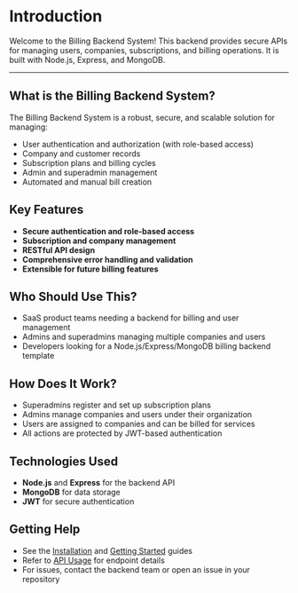 # Introduction

Welcome to the Billing Backend System! This backend provides secure APIs for managing users, companies, subscriptions, and billing operations. It is built with Node.js, Express, and MongoDB.

---

## What is the Billing Backend System?
The Billing Backend System is a robust, secure, and scalable solution for managing:
- User authentication and authorization (with role-based access)
- Company and customer records
- Subscription plans and billing cycles
- Admin and superadmin management
- Automated and manual bill creation

## Key Features
- **Secure authentication and role-based access**
- **Subscription and company management**
- **RESTful API design**
- **Comprehensive error handling and validation**
- **Extensible for future billing features**

## Who Should Use This?
- SaaS product teams needing a backend for billing and user management
- Admins and superadmins managing multiple companies and users
- Developers looking for a Node.js/Express/MongoDB billing backend template

## How Does It Work?
- Superadmins register and set up subscription plans
- Admins manage companies and users under their organization
- Users are assigned to companies and can be billed for services
- All actions are protected by JWT-based authentication

## Technologies Used
- **Node.js** and **Express** for the backend API
- **MongoDB** for data storage
- **JWT** for secure authentication

## Getting Help
- See the [Installation](installation.md) and [Getting Started](getting-started.md) guides
- Refer to [API Usage](usage.md) for endpoint details
- For issues, contact the backend team or open an issue in your repository
